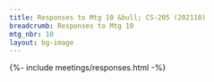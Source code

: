 ```yaml
---
title: Responses to Mtg 10 &bull; CS-205 (202110)
breadcrumb: Responses to Mtg 10
mtg_nbr: 10
layout: bg-image
---
```


{%- include meetings/responses.html -%}
